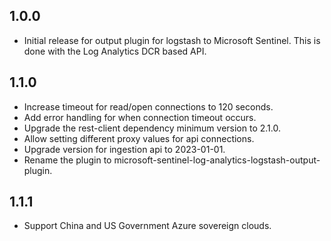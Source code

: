 ## 1.0.0
* Initial release for output plugin for logstash to Microsoft Sentinel. This is done with the Log Analytics DCR based API.

## 1.1.0 
* Increase timeout for read/open connections to 120 seconds.
* Add error handling for when connection timeout occurs.
* Upgrade the rest-client dependency minimum version to 2.1.0.
* Allow setting different proxy values for api connections.
* Upgrade version for ingestion api to 2023-01-01.
* Rename the plugin to microsoft-sentinel-log-analytics-logstash-output-plugin.

## 1.1.1
* Support China and US Government Azure sovereign clouds.

